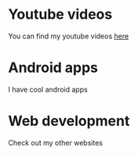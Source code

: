 # Youtube videos

You can find my youtube videos [here](https://www.youtube.com)

# Android apps

I have cool android apps

# Web development

Check out my other websites